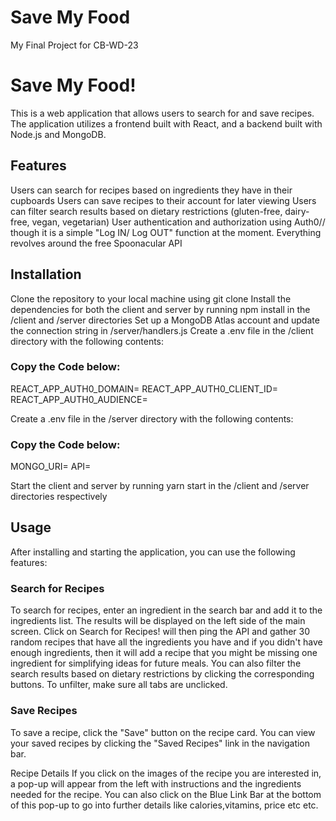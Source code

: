 # <h1>Save My Food</h1>
My Final Project for CB-WD-23


<h1>Save My Food!</h1>

This is a web application that allows users to search for and save recipes. The application utilizes a frontend built with React, 
and a backend built with Node.js and MongoDB.

<h2>Features</h2>

Users can search for recipes based on ingredients they have in their cupboards 
Users can save recipes to their account for later viewing
Users can filter search results based on dietary restrictions (gluten-free, dairy-free, vegan, vegetarian)
User authentication and authorization using Auth0// though it is a simple "Log IN/ Log OUT" function at the moment.
Everything revolves around the free Spoonacular API

<h2>Installation</h2>

Clone the repository to your local machine using git clone
Install the dependencies for both the client and server by running npm install in the /client and /server directories
Set up a MongoDB Atlas account and update the connection string in /server/handlers.js
Create a .env file in the /client directory with the following contents:

<h3>Copy the Code below:</h3>

REACT_APP_AUTH0_DOMAIN=<your-auth0-domain>
REACT_APP_AUTH0_CLIENT_ID=<your-auth0-client-id>
REACT_APP_AUTH0_AUDIENCE=<your-auth0-audience>

Create a .env file in the /server directory with the following contents:

<h3>Copy the Code below:</h3>

MONGO_URI=<your-mongodb-atlas-uri>
API= <your-spoonacular-api-uri>

Start the client and server by running yarn start in the /client and /server directories respectively

<h2>Usage</h2>
After installing and starting the application, you can use the following features:

<h3>Search for Recipes</h3>

To search for recipes, enter an ingredient in the search bar and add it to the ingredients list. 
The results will be displayed on the left side of the main screen. 
Click on Search for Recipes! will then ping the API and gather 30 random recipes that have all the ingredients you have and if 
you didn't have enough ingredients, then it will add a recipe that you might be missing one ingredient for simplifying ideas for future meals.
You can also filter the search results based on dietary restrictions by clicking the corresponding buttons.
To unfilter, make sure all tabs are unclicked.

<h3>Save Recipes</h3>

To save a recipe, click the "Save" button on the recipe card. 
You can view your saved recipes by clicking the "Saved Recipes" link in the navigation bar.

Recipe Details
If you click on the images of the recipe you are interested in, a pop-up will appear from the left with instructions and the ingredients needed 
for the recipe. You can also click on the Blue Link Bar at the bottom of this pop-up to go into further details like calories,vitamins, price etc etc.

